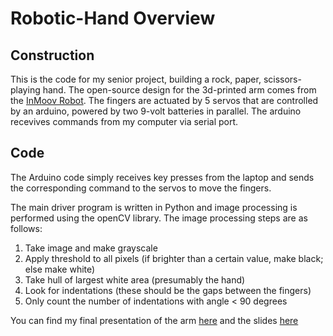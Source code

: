 # Robotic-Hand Overview

## Construction
This is the code for my senior project, building a rock, paper, scissors-playing hand. The open-source design for the 3d-printed arm comes from the [InMoov Robot](http://inmoov.fr). The fingers are actuated by 5 servos that are controlled by an arduino, powered by two 9-volt batteries in parallel. The arduino recevives commands from my computer via serial port. 

## Code
The Arduino code simply receives key presses from the laptop and sends the corresponding command to the servos to move the fingers.

The main driver program is written in Python and image processing is performed using the openCV library. The image processing steps are as follows:
1. Take image and make grayscale
2. Apply threshold to all pixels (if brighter than a certain value, make black; else make white)
3. Take hull of largest white area (presumably the hand)
4. Look for indentations (these should be the gaps between the fingers)
5. Only count the number of indentations with angle < 90 degrees


You can find my final presentation of the arm [here](https://youtu.be/f7hHvrXVjak) and the slides [here](https://docs.google.com/presentation/d/1qPzilUTlk5lW5QpsaAyi3jth-C149x8M6q1rPRpe0uw)

